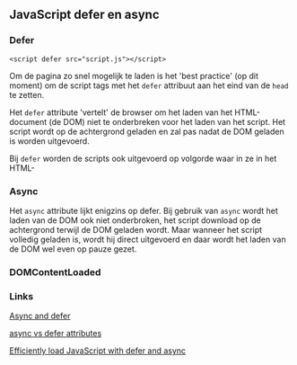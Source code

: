 ## JavaScript defer en async


### Defer

````
<script defer src="script.js"></script>
````

Om de pagina zo snel mogelijk te laden is het 'best practice' (op dit moment) om de script tags met het `defer` attribuut aan het eind van de `head` te zetten. 

Het `defer` attribute 'vertelt' de browser om het laden van het HTML-document (de DOM) niet te onderbreken voor het laden van het script. Het script wordt op de achtergrond geladen en zal pas nadat de DOM geladen is worden uitgevoerd.

Bij `defer` worden de scripts ook uitgevoerd op volgorde waar in ze in het HTML-

### Async

Het `async` attribute lijkt enigzins op defer. Bij gebruik van `async` wordt het laden van de DOM ook niet onderbroken, het script download op de achtergrond terwijl de DOM geladen wordt. Maar wanneer het script volledig geladen is, wordt hij direct uitgevoerd en daar wordt het laden van de DOM wel even op pauze gezet. 

### DOMContentLoaded

### Links

[Async and defer](https://javascript.info/script-async-defer)

[async vs defer attributes](https://www.growingwiththeweb.com/2014/02/async-vs-defer-attributes.html)

[Efficiently load JavaScript with defer and async](https://flaviocopes.com/javascript-async-defer/)


